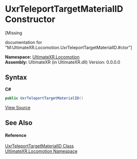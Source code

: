 # UxrTeleportTargetMaterialID Constructor 
 

\[Missing <summary> documentation for "M:UltimateXR.Locomotion.UxrTeleportTargetMaterialID.#ctor"\]

**Namespace:**&nbsp;<a href="N_UltimateXR_Locomotion">UltimateXR.Locomotion</a><br />**Assembly:**&nbsp;UltimateXR (in UltimateXR.dll) Version: 0.0.0.0

## Syntax

**C#**<br />
``` C#
public UxrTeleportTargetMaterialID()
```

<a href="UltimateXR/Scripts/Locomotion/UxrTeleportTargetMaterialID.cs" rel="noopener noreferrer" title="View the source code">View Source</a><br />

## See Also


#### Reference
<a href="T_UltimateXR_Locomotion_UxrTeleportTargetMaterialID">UxrTeleportTargetMaterialID Class</a><br /><a href="N_UltimateXR_Locomotion">UltimateXR.Locomotion Namespace</a><br />